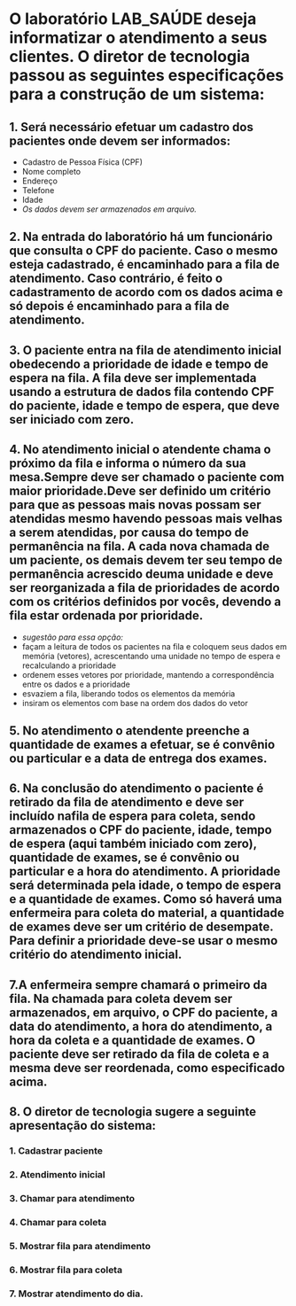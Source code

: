 # O laboratório LAB_SAÚDE deseja informatizar o atendimento a seus clientes. O diretor de tecnologia passou as seguintes especificações para a construção de um sistema:

## 1. Será necessário efetuar um cadastro dos pacientes onde devem ser informados:
- Cadastro de Pessoa Física (CPF)
- Nome completo
- Endereço
- Telefone
- Idade
- *Os dados devem ser armazenados em arquivo.*

## 2. Na entrada do laboratório há um funcionário que consulta o CPF do paciente. Caso o mesmo esteja cadastrado, é encaminhado para a fila de atendimento. Caso contrário, é feito o cadastramento de acordo com os dados acima e só depois é encaminhado para a fila de atendimento.

## 3. O paciente entra na fila de atendimento inicial obedecendo a prioridade de idade e tempo de espera na fila. A fila deve ser implementada usando a estrutura de dados fila contendo CPF do paciente, idade e tempo de espera, que deve ser iniciado com zero.

## 4. No atendimento inicial o atendente chama o próximo da fila e informa o número da sua mesa.Sempre deve ser chamado o paciente com maior prioridade.Deve ser definido um critério para que as pessoas mais novas possam ser atendidas mesmo havendo pessoas mais velhas a serem atendidas, por causa do tempo de permanência na fila. A cada nova chamada de um paciente, os demais devem ter seu tempo de permanência acrescido deuma unidade e deve ser reorganizada a fila de prioridades de acordo com os critérios definidos por vocês, devendo a fila estar ordenada por prioridade.
- *sugestão para essa opção:*
- façam a leitura de todos os pacientes na fila e coloquem seus dados em memória (vetores),
acrescentando uma unidade no tempo de espera e recalculando a prioridade
- ordenem esses vetores por prioridade, mantendo a correspondência entre os dados e a prioridade
- esvaziem a fila, liberando todos os elementos da memória
- insiram os elementos com base na ordem dos dados do vetor

## 5. No atendimento o atendente preenche a quantidade de exames a efetuar, se é convênio ou particular e a data de entrega dos exames.

## 6. Na conclusão do atendimento o paciente é retirado da fila de atendimento e deve ser incluído nafila de espera para coleta, sendo armazenados o CPF do paciente, idade, tempo de espera (aqui também iniciado com zero), quantidade de exames, se é convênio ou particular e a hora do atendimento. A prioridade será determinada pela idade, o tempo de espera e a quantidade de exames. Como só haverá uma enfermeira para coleta do material, a quantidade de exames deve ser um critério de desempate. Para definir a prioridade deve-se usar o mesmo critério do atendimento inicial.

## 7.A enfermeira sempre chamará o primeiro da fila. Na chamada para coleta devem ser armazenados, em arquivo, o CPF do paciente, a data do atendimento, a hora do atendimento, a hora da coleta e a quantidade de exames. O paciente deve ser retirado da fila de coleta e a mesma deve ser reordenada, como especificado acima.

## 8. O diretor de tecnologia sugere a seguinte apresentação do sistema:
### 1. Cadastrar paciente
### 2. Atendimento inicial
### 3. Chamar para atendimento
### 4. Chamar para coleta
### 5. Mostrar fila para atendimento
### 6. Mostrar fila para coleta
### 7. Mostrar atendimento do dia.
